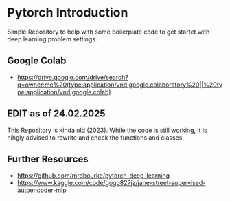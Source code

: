 # Pytorch Introduction

Simple Repository to help with some boilerplate code to get startet with deep learning problem settings.

## Google Colab

- https://drive.google.com/drive/search?q=owner:me%20(type:application/vnd.google.colaboratory%20||%20type:application/vnd.google.colab)

## EDIT as of 24.02.2025

This Repository is kinda old (2023). While the code is still working, it is hihgly advised to rewrite and check the functions and classes.

## Further Resources

- https://github.com/mrdbourke/pytorch-deep-learning
- https://www.kaggle.com/code/gogo827jz/jane-street-supervised-autoencoder-mlp
